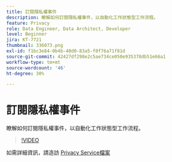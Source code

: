 ```yaml
---
title: 訂閱隱私權事件
description: 瞭解如何訂閱隱私權事件，以自動化工作狀態型工作流程。
feature: Privacy
role: Data Engineer, Data Architect, Developer
level: Beginner
jira: KT-7721
thumbnail: 336073.png
exl-id: f1bc3e84-0b4b-40d0-83a5-f0f76a71f81d
source-git-commit: 42427df298e2c5ae734ce050e935378db51e66a1
workflow-type: tm+mt
source-wordcount: '46'
ht-degree: 30%

---
```



# 訂閱隱私權事件

瞭解如何訂閱隱私權事件，以自動化工作狀態型工作流程。

>[!VIDEO](https://video.tv.adobe.com/v/336073?quality=12&learn=on)

如需詳細資訊，請造訪 [Privacy Service檔案](https://experienceleague.adobe.com/docs/experience-platform/privacy/home.html?lang=zh-Hant)
